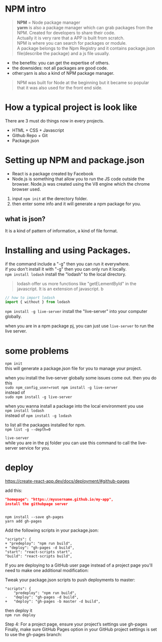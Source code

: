 # NPM intro
> **NPM** = Node package manager  
> **yarm** is also a package manager which can grab packages from the NPM. 
Created for developers to share their code.   
Actually it is very rare that a APP is built from scratch.  
NPM is where you can search for packages or module.  
A package belongs to the Npm Registry and it contains package.json file(describe the package) and a js file usually.  
- the benefits: you can get the expertise of others.  
- the downsides: not all packages are good code.
- other:yarn is also a kind of NPM package manager.
> NPM was built for Node at the beginning but it became so popular that it was also used for the front end side. 


# How a typical project is look like
There are 3 must do things now in every projects.  
- HTML + CSS + Javascript
- Github Repo + Git
- Package.json

# Setting up NPM and package.json
- React is a package created by Facebook
- Node.js is something that allow you to run the JS code outside the browser. Node.js was created using the V8 engine which the chrome browser used. 

1. input `npm init` at the derectory folder.
2. then enter some info and it will generate a npm package for you.

## what is json?
It is a kind of pattern of information, a kind of file format.

# Installing and using Packages.
if the command include a "-g" then you can run it everywhere.  
if you don't install it with "-g" then you can only run it locally.  
`npm install lodash` install the "lodash" to the local directory.  
> lodash offer us more functions like "getELementById" in the javascript. It is an extension of javascript.   b

``` javascript
// how to import lodash
import { without } from lodash 

```

`npm install -g live-server` install the "live-server" into your computer globally.  

when you are in a npm package pj, you can just use `live-server` to run the live server. 


# some problems 
`npm init`  
this will generate a package.json file for you to manage your project.  

when you install the live-server globally some issues come out. then you do this  
`sudo npm_config_user=root npm install -g live-server`  
instead of  
`sudo npm install -g live-server`

when you wanna install a package into the local environment you use   
`npm install lodash`  
instead of `npm install -g lodash`

to list all the packages installed for npm.  
`npm list -g --depth=0`  

`live-server`  
while you are in the pj folder you can use this command to call the live-server service for you.  


# deploy
https://create-react-app.dev/docs/deployment/#github-pages

add this:  
``` json
"homepage": "https://myusername.github.io/my-app",
install the githubpage server 
```

``` Shell

npm install --save gh-pages
yarn add gh-pages

```
Add the following scripts in your package.json:
```
"scripts": {
+ "predeploy": "npm run build",
+ "deploy": "gh-pages -d build",
"start": "react-scripts start",
"build": "react-scripts build",
```

If you are deploying to a GitHub user page instead of a project page you'll need to make one additional modification:

Tweak your package.json scripts to push deployments to master:
```
"scripts": {
    "predeploy": "npm run build",
-   "deploy": "gh-pages -d build",
+   "deploy": "gh-pages -b master -d build",
```

then deploy it  
`npm run deploy` 

Step 4: For a project page, ensure your project’s settings use gh-pages  
Finally, make sure GitHub Pages option in your GitHub project settings is set to use the gh-pages branch:
